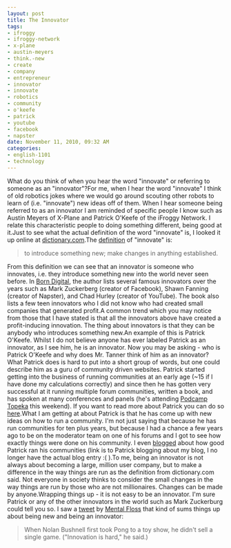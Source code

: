```yaml
--- 
layout: post
title: The Innovator
tags: 
- ifroggy
- ifroggy-network
- x-plane
- austin-meyers
- think.-new
- create
- company
- entrepreneur
- innovator
- innovate
- robotics
- community
- o'keefe
- patrick
- youtube
- facebook
- napster
date: November 11, 2010, 09:32 AM
categories: 
- english-1101
- technology
---
```

What do you think of when you hear the word "innovate" or referring to someone as an "innovator"?For me, when I hear the word "innovate" I think of old robotics jokes where we would go around scouting other robots to learn of (i.e. "innovate") new ideas off of them. When I hear someone being referred to as an innovator I am reminded of specific people I know such as Austin Meyers of X-Plane and Patrick O'Keefe of the iFroggy Network. I relate this characteristic people to doing something different, being good at it.Just to see what the actual definition of the word "innovate" is, I looked it up online at [dictionary.com](http://dictionary.reference.com/).The [definition](http://dictionary.reference.com/browse/innovator) of "innovate" is:<blockquote>to introduce something new; make changes in anything established.</blockquote>From this definition we can see that an innovator is someone who innovates, i.e. they introduce something new into the world never seen before. In <u>Born Digital</u>, the author lists several famous innovators over the years such as Mark Zuckerberg (creator of Facebook), Shawn Fanning (creator of Napster), and Chad Hurley (creator of YouTube). The book also lists a few teen innovators who I did not know who had created small companies that generated profit.A common trend which you may notice from those that I have stated is that all the innovators above have created a profit-inducing innovation. The thing about innovators is that they can be anybody who introduces something new.An example of this is Patrick O'Keefe. Whilst I do not believe anyone has ever labeled Patrick as an innovator, as I see him, he is an innovator. Now you may be asking - who is Patrick O'Keefe and why does Mr. Tanner think of him as an innovator? What Patrick does is hard to put into a short group of words, but one could describe him as a guru of community driven websites. Patrick started getting into the business of running communities at an early age (~15 if I have done my calculations correctly) and since then he has gotten very successful at it running multiple forum communities, written a book, and has spoken at many conferences and panels (he's attending [Podcamp Topeka](http://www.podcamptopeka.org/) this weekend). If you want to read more about Patrick you can do so [here](http://www.patrickokeefe.com/about/).What I am getting at about Patrick is that he has come up with new ideas on how to run a community. I'm not just saying that because he has run communities for ten plus years, but because I had a chance a few years ago to be on the moderator team on one of his forums and I got to see how exactly things were done on his community. I even [blogged](http://www.managingcommunities.com/2009/02/04/the-experience-of-being-on-my-staff-as-told-by-one-of-my-moderators/) about how good Patrick ran his communities (link is to Patrick blogging about my blog, I no longer have the actual blog entry :( ).To me, being an innovator is not always about becoming a large, million user company, but to make a difference in the way things are run as the definition from dictionary.com said. Not everyone in society thinks to consider the small changes in the way things are run by those who are not millionaires. Changes can be made by anyone.Wrapping things up - it is not easy to be an innovator. I'm sure Patrick or any of the other innovators in the world such as Mark Zuckerburg could tell you so. I saw a [tweet](http://twitter.com/mental_floss/status/537888584372224) by [Mental Floss](http://www.mentalfloss.com/) that kind of sums things up about being new and being an innovator:<blockquote>When Nolan Bushnell first took Pong to a toy show, he didn't sell a single game. ("Innovation is hard," he said.)</blockquote>

